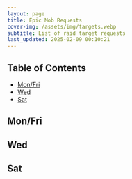 ```yaml
---
layout: page
title: Epic Mob Requests
cover-img: /assets/img/targets.webp
subtitle: List of raid target requests
last_updated: 2025-02-09 00:10:21
---
```


## Table of Contents

- [Mon/Fri](#mon-fri)
- [Wed](#wed)
- [Sat](#sat)


## Mon/Fri

## Wed

## Sat
